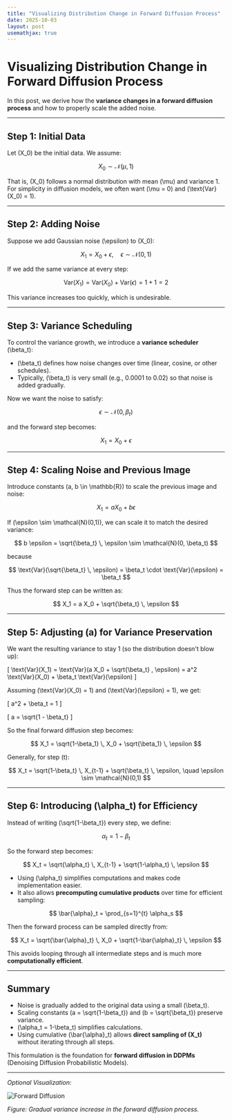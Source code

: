 ```yaml
---
title: "Visualizing Distribution Change in Forward Diffusion Process"
date: 2025-10-03
layout: post
usemathjax: true
---
```


# Visualizing Distribution Change in Forward Diffusion Process

In this post, we derive how the **variance changes in a forward diffusion process** and how to properly scale the added noise.

---

## Step 1: Initial Data

Let \(X_0\) be the initial data. We assume:

$$
X_0 \sim \mathcal{N}(\mu, 1)
$$

That is, \(X_0\) follows a normal distribution with mean \(\mu\) and variance 1.  
For simplicity in diffusion models, we often want \(\mu = 0\) and \(\text{Var}(X_0) = 1\).

---

## Step 2: Adding Noise

Suppose we add Gaussian noise \(\epsilon\) to \(X_0\):

$$
X_1 = X_0 + \epsilon, \quad \epsilon \sim \mathcal{N}(0,1)
$$

If we add the same variance at every step:

$$
\text{Var}(X_1) = \text{Var}(X_0) + \text{Var}(\epsilon) = 1 + 1 = 2
$$

This variance increases too quickly, which is undesirable.

---

## Step 3: Variance Scheduling

To control the variance growth, we introduce a **variance scheduler** \(\beta_t\):

- \(\beta_t\) defines how noise changes over time (linear, cosine, or other schedules).  
- Typically, \(\beta_t\) is very small (e.g., 0.0001 to 0.02) so that noise is added gradually.

Now we want the noise to satisfy:

$$
\epsilon \sim \mathcal{N}(0, \beta_t)
$$

and the forward step becomes:

$$
X_1 = X_0 + \epsilon
$$

---

## Step 4: Scaling Noise and Previous Image

Introduce constants \(a, b \in \mathbb{R}\) to scale the previous image and noise:

$$
X_1 = a X_0 + b \epsilon
$$

If \(\epsilon \sim \mathcal{N}(0,1)\), we can scale it to match the desired variance:

$$
b \epsilon = \sqrt{\beta_t} \, \epsilon \sim \mathcal{N}(0, \beta_t)
$$

because

$$
\text{Var}(\sqrt{\beta_t} \, \epsilon) = \beta_t \cdot \text{Var}(\epsilon) = \beta_t
$$

Thus the forward step can be written as:

$$
X_1 = a X_0 + \sqrt{\beta_t} \, \epsilon
$$

---

## Step 5: Adjusting \(a\) for Variance Preservation

We want the resulting variance to stay 1 (so the distribution doesn't blow up):

\[
\text{Var}(X_1) = \text{Var}(a X_0 + \sqrt{\beta_t} \, \epsilon) = a^2 \text{Var}(X_0) + \beta_t \text{Var}(\epsilon)
\]

Assuming \(\text{Var}(X_0) = 1\) and \(\text{Var}(\epsilon) = 1\), we get:

\[
a^2 + \beta_t = 1
\]

\[
a = \sqrt{1 - \beta_t}
\]

So the final forward diffusion step becomes:

$$
X_1 = \sqrt{1-\beta_1} \, X_0 + \sqrt{\beta_1} \, \epsilon
$$

Generally, for step \(t\):

$$
X_t = \sqrt{1-\beta_t} \, X_{t-1} + \sqrt{\beta_t} \, \epsilon, \quad \epsilon \sim \mathcal{N}(0,1)
$$

---

## Step 6: Introducing \(\alpha_t\) for Efficiency

Instead of writing \(\sqrt{1-\beta_t}\) every step, we define:

$$
\alpha_t = 1 - \beta_t
$$

So the forward step becomes:

$$
X_t = \sqrt{\alpha_t} \, X_{t-1} + \sqrt{1-\alpha_t} \, \epsilon
$$

- Using \(\alpha_t\) simplifies computations and makes code implementation easier.  
- It also allows **precomputing cumulative products** over time for efficient sampling:

$$
\bar{\alpha}_t = \prod_{s=1}^{t} \alpha_s
$$

Then the forward process can be sampled directly from:

$$
X_t = \sqrt{\bar{\alpha}_t} \, X_0 + \sqrt{1-\bar{\alpha}_t} \, \epsilon
$$

This avoids looping through all intermediate steps and is much more **computationally efficient**.

---

## Summary

- Noise is gradually added to the original data using a small \(\beta_t\).  
- Scaling constants \(a = \sqrt{1-\beta_t}\) and \(b = \sqrt{\beta_t}\) preserve variance.  
- \(\alpha_t = 1-\beta_t\) simplifies calculations.  
- Using cumulative \(\bar{\alpha}_t\) allows **direct sampling of \(X_t\)** without iterating through all steps.  

This formulation is the foundation for **forward diffusion in DDPMs** (Denoising Diffusion Probabilistic Models).

---

*Optional Visualization:*

![Forward Diffusion](plot1.png)

*Figure: Gradual variance increase in the forward diffusion process.*

